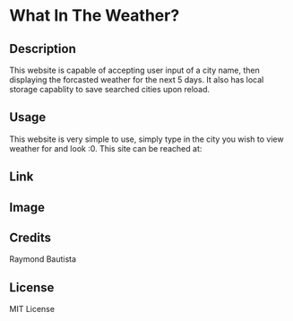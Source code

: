 # What In The Weather?

## Description

This website is capable of accepting user input of a city name, then displaying the forcasted weather for the next 5 days. It also has local storage capablity to save searched cities upon reload.

## Usage

This website is very simple to use, simply type in the city you wish to view weather for and look :0. This site can be reached at: 

## Link

## Image

## Credits 

Raymond Bautista

## License

MIT License